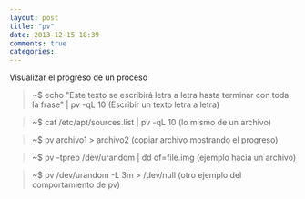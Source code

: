 ```yaml
---
layout: post
title: "pv"
date: 2013-12-15 18:39
comments: true
categories: 
---
```

Visualizar el progreso de un proceso

>~$ echo "Este texto se escribirá letra a letra hasta terminar con toda la frase" |  pv -qL 10 (Escribir un texto letra a letra)

>~$ cat /etc/apt/sources.list | pv -qL 10  (lo mismo de un archivo)

>~$ pv archivo1 > archivo2  (copiar archivo mostrando el progreso)

>~$ pv -tpreb /dev/urandom | dd of=file.img (ejemplo hacia un archivo)

>~$ pv /dev/urandom -L 3m > /dev/null (otro ejemplo del comportamiento de pv)

